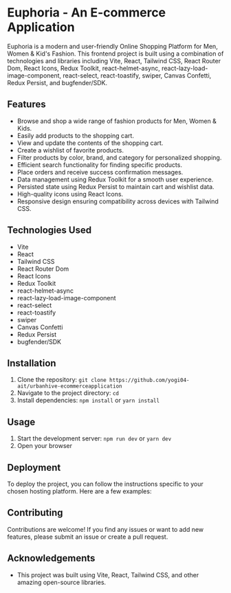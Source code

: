 # Euphoria - An E-commerce Application
Euphoria is a modern and user-friendly Online Shopping Platform for Men, Women & Kid's Fashion. This frontend project is built using a combination of technologies and libraries including Vite, React, Tailwind CSS, React Router Dom, React Icons, Redux Toolkit, react-helmet-async, react-lazy-load-image-component, react-select, react-toastify, swiper, Canvas Confetti, Redux Persist, and bugfender/SDK.

## Features

- Browse and shop a wide range of fashion products for Men, Women & Kids.
- Easily add products to the shopping cart.
- View and update the contents of the shopping cart.
- Create a wishlist of favorite products.
- Filter products by color, brand, and category for personalized shopping.
- Efficient search functionality for finding specific products.
- Place orders and receive success confirmation messages.
- Data management using Redux Toolkit for a smooth user experience.
- Persisted state using Redux Persist to maintain cart and wishlist data.
- High-quality icons using React Icons.
- Responsive design ensuring compatibility across devices with Tailwind CSS.

## Technologies Used

- Vite
- React
- Tailwind CSS
- React Router Dom
- React Icons
- Redux Toolkit
- react-helmet-async
- react-lazy-load-image-component
- react-select
- react-toastify
- swiper
- Canvas Confetti
- Redux Persist
- bugfender/SDK
  

## Installation

1. Clone the repository: `git clone https://github.com/yogi04-ait/urbanhive-ecommerceapplication`
2. Navigate to the project directory: `cd `
3. Install dependencies: `npm install` or `yarn install`

## Usage

1. Start the development server: `npm run dev` or `yarn dev`
2. Open your browser 

## Deployment

To deploy the project, you can follow the instructions specific to your chosen hosting platform. Here are a few examples:




## Contributing

Contributions are welcome! If you find any issues or want to add new features, please submit an issue or create a pull request.



## Acknowledgements

- This project was built using Vite, React, Tailwind CSS, and other amazing open-source libraries.